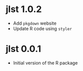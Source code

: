 # jlst 1.0.2

* Add `pkgdown` website  
* Update R code using `styler`  

# jlst 0.0.1

* Initial version of the R package  
